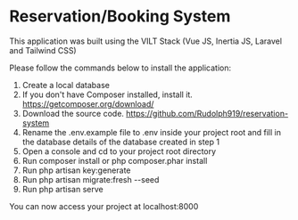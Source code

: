 # Reservation/Booking System
This application was built using the VILT Stack (Vue JS, Inertia JS, Laravel and Tailwind CSS)

Please follow the commands below to install the application:

1. Create a local database
2. If you don't have Composer installed, install it. https://getcomposer.org/download/
3. Download the source code. https://github.com/Rudolph919/reservation-system
4. Rename the .env.example file to .env inside your project root and fill in the database details of the database created in step 1
5. Open a console and cd to your project root directory
6. Run composer install or php composer.phar install
7. Run php artisan key:generate
8. Run php artisan migrate:fresh --seed
9. Run php artisan serve

You can now access your project at localhost:8000

